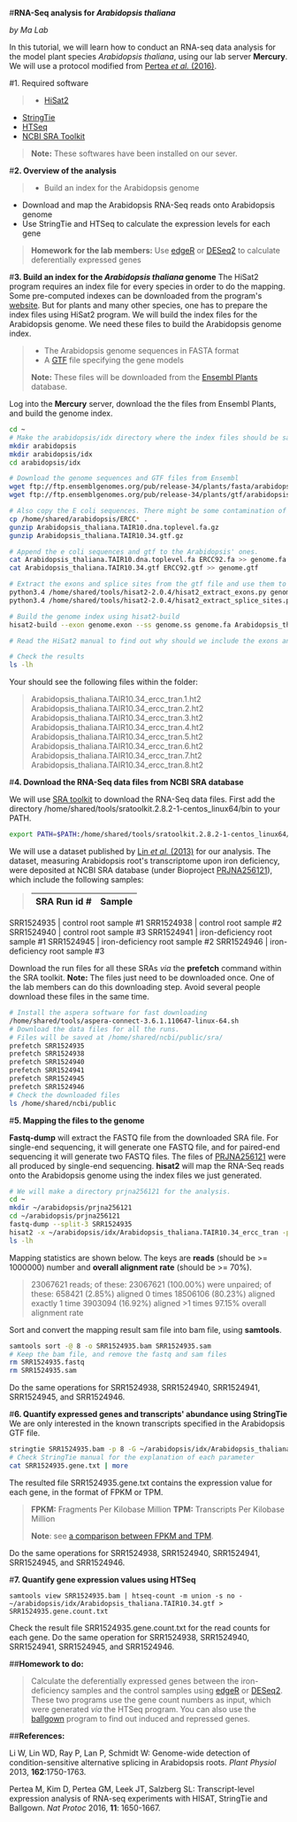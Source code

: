 

#**RNA-Seq analysis for *Arabidopsis thaliana***

*by Ma Lab*


In this tutorial, we will learn how to conduct an RNA-seq data analysis for the model plant species *Arabidopsis thaliana*, using our lab server **Mercury**. We will use a protocol modified from [Pertea *et al.* (2016)](http://www.nature.com/nprot/journal/v11/n9/full/nprot.2016.095.html).

#1. Required software
>- [HiSat2](https://ccb.jhu.edu/software/hisat2/index.shtml)
- [StringTie](https://ccb.jhu.edu/software/stringtie/)
- [HTSeq](http://www-huber.embl.de/HTSeq/doc/overview.html)
- [NCBI SRA Toolkit](https://trace.ncbi.nlm.nih.gov/Traces/sra/sra.cgi?view=software)

>**Note:** These softwares have been installed on our sever.


#**2. Overview of the analysis**
>- Build an index for the Arabidopsis genome
- Download and map the Arabidopsis RNA-Seq reads onto Arabidopsis genome
- Use StringTie and HTSeq to calculate the expression levels for each gene 

>**Homework for the lab members:** Use [edgeR](https://bioconductor.org/packages/release/bioc/html/edgeR.html) or [DESeq2](https://bioconductor.org/packages/release/bioc/html/DESeq2.html) to calculate deferentially expressed genes

#**3. Build an index for the *Arabidopsis thaliana* genome**
The HiSat2 program requires an index file for every species in order to do the mapping. Some pre-computed indexes can be downloaded from the program's [website](https://ccb.jhu.edu/software/hisat2/index.shtml). But for plants and many other species, one has to prepare the index files using HiSat2 program. We will build the index files for the Arabidopsis genome. We need these files to build the Arabidopsis genome index.

>- The Arabidopsis genome sequences in FASTA format
>- A [GTF](http://asia.ensembl.org/info/website/upload/gff.html) file specifying the gene models
>
>**Note:** These files will be downloaded from the [Ensembl Plants](http://plants.ensembl.org/index.html) database.

Log into the **Mercury** server, download the the files from Ensembl Plants, and build the genome index. 
```bash
cd ~
# Make the arabidopsis/idx directory where the index files should be saved
mkdir arabidopsis
mkdir arabidopsis/idx
cd arabidopsis/idx

# Download the genome sequences and GTF files from Ensembl
wget ftp://ftp.ensemblgenomes.org/pub/release-34/plants/fasta/arabidopsis_thaliana/dna/Arabidopsis_thaliana.TAIR10.dna.toplevel.fa.gz
wget ftp://ftp.ensemblgenomes.org/pub/release-34/plants/gtf/arabidopsis_thaliana/Arabidopsis_thaliana.TAIR10.34.gtf.gz

# Also copy the E coli sequences. There might be some contamination of e coli sequences during RNA-Seq library preparation. Incorporate these sequences into the index will make sure they will be removed during data analysis.
cp /home/shared/arabidopsis/ERCC* .
gunzip Arabidopsis_thaliana.TAIR10.dna.toplevel.fa.gz
gunzip Arabidopsis_thaliana.TAIR10.34.gtf.gz

# Append the e coli sequences and gtf to the Arabidopsis' ones.
cat Arabidopsis_thaliana.TAIR10.dna.toplevel.fa ERCC92.fa >> genome.fa
cat Arabidopsis_thaliana.TAIR10.34.gtf ERCC92.gtf >> genome.gtf

# Extract the exons and splice sites from the gtf file and use them to build the index. Check HiSat2 manual for more details.
python3.4 /home/shared/tools/hisat2-2.0.4/hisat2_extract_exons.py genome.gtf > genome.exon
python3.4 /home/shared/tools/hisat2-2.0.4/hisat2_extract_splice_sites.py genome.gtf > genome.ss

# Build the genome index using hisat2-build
hisat2-build --exon genome.exon --ss genome.ss genome.fa Arabidopsis_thaliana.TAIR10.34_ercc_tran

# Read the HiSat2 manual to find out why should we include the exons and splice sites information in the index.

# Check the results
ls -lh
```
Your should see the following files within the folder:
>Arabidopsis_thaliana.TAIR10.34_ercc_tran.1.ht2
Arabidopsis_thaliana.TAIR10.34_ercc_tran.2.ht2
Arabidopsis_thaliana.TAIR10.34_ercc_tran.3.ht2
Arabidopsis_thaliana.TAIR10.34_ercc_tran.4.ht2
Arabidopsis_thaliana.TAIR10.34_ercc_tran.5.ht2
Arabidopsis_thaliana.TAIR10.34_ercc_tran.6.ht2
Arabidopsis_thaliana.TAIR10.34_ercc_tran.7.ht2
Arabidopsis_thaliana.TAIR10.34_ercc_tran.8.ht2
>
#**4. Download the RNA-Seq data files from NCBI SRA database**

We will use [SRA toolkit](https://trace.ncbi.nlm.nih.gov/Traces/sra/sra.cgi?view=toolkit_doc) to download the RNA-Seq data files. First add the directory  /home/shared/tools/sratoolkit.2.8.2-1-centos_linux64/bin to your PATH.
```bash
export PATH=$PATH:/home/shared/tools/sratoolkit.2.8.2-1-centos_linux64/bin
```
We will use a dataset published by [Lin *et al.* (2013)](http://www.plantphysiol.org/content/162/3/1750.full) for our analysis. The dataset, measuring Arabidopsis root's transcriptome upon iron deficiency, were deposited at NCBI SRA database (under Bioproject [PRJNA256121](https://www.ncbi.nlm.nih.gov/bioproject/PRJNA256121)), which include the following samples:
>SRA Run id # | Sample 
>---------- | -----
 SRR1524935 | control root sample #1
 SRR1524938 | control root sample #2
 SRR1524940 | control root sample #3
 SRR1524941 |  iron-deficiency root sample #1
 SRR1524945 | iron-deficiency root sample #2
SRR1524946 | iron-deficiency root sample #3

Download the run files for all these SRAs *via* the **prefetch** command within the SRA toolkit. **Note:** The files just need to be downloaded once. One of the lab members can do this downloading step. Avoid several people download these files in the same time. 
```bash
# Install the aspera software for fast downloading
/home/shared/tools/aspera-connect-3.6.1.110647-linux-64.sh
# Download the data files for all the runs. 
# Files will be saved at /home/shared/ncbi/public/sra/
prefetch SRR1524935
prefetch SRR1524938
prefetch SRR1524940
prefetch SRR1524941
prefetch SRR1524945
prefetch SRR1524946
# Check the downloaded files
ls /home/shared/ncbi/public
```

#**5. Mapping the files to the genome**

**Fastq-dump** will extract the FASTQ file from the downloaded SRA file. For single-end sequencing, it will generate one FASTQ file, and for paired-end sequencing it will generate two FASTQ files. The files of [PRJNA256121](https://www.ncbi.nlm.nih.gov/bioproject/PRJNA256121) were all produced by single-end sequencing. **hisat2** will map the RNA-Seq reads onto the Arabidopsis genome using the index files we just generated.
```bash
# We will make a directory prjna256121 for the analysis.
cd ~
mkdir ~/arabidopsis/prjna256121
cd ~/arabidopsis/prjna256121
fastq-dump --split-3 SRR1524935
hisat2 -x ~/arabidopsis/idx/Arabidopsis_thaliana.TAIR10.34_ercc_tran -p 10 -U SRR1524935.fastq -S SRR1524935.sam
ls -lh
```

Mapping statistics are shown below. The keys are **reads** (should be >= 1000000) number and **overall alignment rate** (should be >= 70%). 
> 23067621 reads; of these:
>      23067621 (100.00%) were unpaired; of these:
>         658421 (2.85%) aligned 0 times
>         18506106 (80.23%) aligned exactly 1 time
>         3903094 (16.92%) aligned >1 times
>97.15% overall alignment rate

Sort and convert the mapping result sam file into bam file, using **samtools**.
```bash
samtools sort -@ 8 -o SRR1524935.bam SRR1524935.sam
# Keep the bam file, and remove the fastq and sam files
rm SRR1524935.fastq
rm SRR1524935.sam
```

Do the same operations for SRR1524938, SRR1524940, SRR1524941, SRR1524945, and SRR1524946.

#**6. Quantify expressed genes and transcripts' abundance using StringTie**
We are only interested in the known transcripts specified in the Arabidopsis GTF file.
```bash
stringtie SRR1524935.bam -p 8 -G ~/arabidopsis/idx/Arabidopsis_thaliana.TAIR10.34.gtf -e -B -A SRR1524935.gene.txt -o ballgown/SRR1524935/SRR1524935.gtf
# Check StringTie manual for the explanation of each parameter
cat SRR1524935.gene.txt | more
```
The resulted file SRR1524935.gene.txt contains the expression value for each gene, in the format of FPKM or TPM.
>**FPKM:** Fragments Per Kilobase Million
>**TPM:** Transcripts Per Kilobase Million
>
> **Note**: see [a comparison between FPKM and TPM](http://www.rna-seqblog.com/rpkm-fpkm-and-tpm-clearly-explained/).

Do the same operations for SRR1524938, SRR1524940, SRR1524941, SRR1524945, and SRR1524946.

#**7. Quantify gene expression values using HTSeq**

```shell
samtools view SRR1524935.bam | htseq-count -m union -s no - ~/arabidopsis/idx/Arabidopsis_thaliana.TAIR10.34.gtf > SRR1524935.gene.count.txt
```
Check the result file SRR1524935.gene.count.txt for the read counts for each gene. Do the same operation for SRR1524938, SRR1524940, SRR1524941, SRR1524945, and SRR1524946.


##**Homework to do:** 
> Calculate the deferentially expressed genes between the iron-deficiency samples and the control samples using [edgeR](https://bioconductor.org/packages/release/bioc/html/edgeR.html) or [DESeq2](https://bioconductor.org/packages/release/bioc/html/DESeq2.html).  These two programs use the gene count numbers as input, which were generated *via* the HTSeq program. You can also use the [ballgown](http://bioconductor.org/packages/release/bioc/html/ballgown.html) program to find out induced and repressed genes.


##**References:**

Li W, Lin WD, Ray P, Lan P, Schmidt W: Genome-wide detection of condition-sensitive alternative splicing in Arabidopsis roots. *Plant Physiol* 2013, **162**:1750-1763.

Pertea M, Kim D, Pertea GM, Leek JT, Salzberg SL:  Transcript-level expression analysis of RNA-seq experiments with HISAT, StringTie and Ballgown. _Nat Protoc_ 2016, **11**: 1650-1667.


